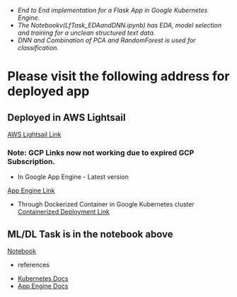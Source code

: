 - *End to End implementation for a Flask App in Google Kubernetes Engine.* 
- *The Notebookv(LfTask_EDAandDNN.ipynb) has EDA, model selection and training for a unclean structured text data.*
- *DNN and Combination of PCA and RandomForest is used for classification.*

# Please visit the following address for deployed app
## Deployed in AWS Lightsail
[AWS Lightsail Link](https://flaskapp.9u40uvbqs9hni.us-east-1.cs.amazonlightsail.com/)

### Note: GCP Links now not working due to expired GCP Subscription.
- In Google App Engine - Latest version

[App Engine Link](https://flaskappproject-318410.el.r.appspot.com/)

- Through Dockerized Container in Google Kubernetes cluster
[Containerized Deployment Link](http://35.225.89.221/)

## ML/DL Task is in the notebook above
[Notebook](https://github.com/vsnupoudel/FlaskAppForCsv/blob/c9a81a101ac457614b610360204a4ba4efe753bc/LfTask_EDAandDNN.ipynb)

- references
* [Kubernetes Docs](https://cloud.google.com/kubernetes-engine/docs/tutorials/hello-app#console)
* [App Engine Docs](https://cloud.google.com/appengine/docs/standard/python3/building-app/deploying-web-service)

